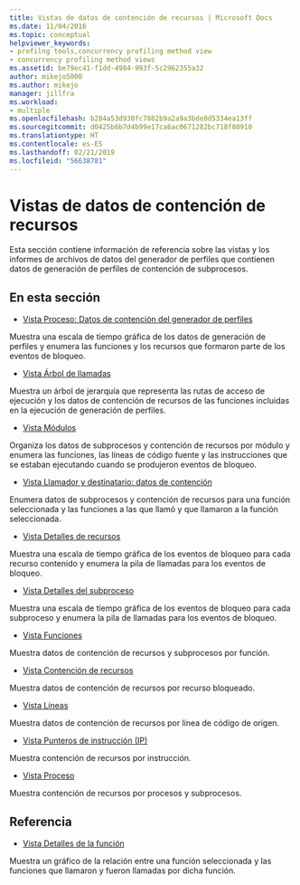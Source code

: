 ```yaml
---
title: Vistas de datos de contención de recursos | Microsoft Docs
ms.date: 11/04/2016
ms.topic: conceptual
helpviewer_keywords:
- profilng tools,concurrency profiling method view
- concurrency profiling method views
ms.assetid: be79ec41-f1dd-4984-993f-5c2962355a32
author: mikejo5000
ms.author: mikejo
manager: jillfra
ms.workload:
- multiple
ms.openlocfilehash: b284a53d930fc7882b9a2a9a3bde8d5334ea13ff
ms.sourcegitcommit: d0425b6b7d4b99e17ca6ac0671282bc718f80910
ms.translationtype: HT
ms.contentlocale: es-ES
ms.lasthandoff: 02/21/2019
ms.locfileid: "56638781"
---
```

# <a name="resource-contention-data-views"></a>Vistas de datos de contención de recursos
Esta sección contiene información de referencia sobre las vistas y los informes de archivos de datos del generador de perfiles que contienen datos de generación de perfiles de contención de subprocesos.

## <a name="in-this-section"></a>En esta sección
- [Vista Proceso: Datos de contención del generador de perfiles](../profiling/resource-contention-data-views.md)

 Muestra una escala de tiempo gráfica de los datos de generación de perfiles y enumera las funciones y los recursos que formaron parte de los eventos de bloqueo.

- [Vista Árbol de llamadas](../profiling/call-tree-view-contention-data.md)

 Muestra un árbol de jerarquía que representa las rutas de acceso de ejecución y los datos de contención de recursos de las funciones incluidas en la ejecución de generación de perfiles.

- [Vista Módulos](../profiling/modules-view-contention-data.md)

 Organiza los datos de subprocesos y contención de recursos por módulo y enumera las funciones, las líneas de código fuente y las instrucciones que se estaban ejecutando cuando se produjeron eventos de bloqueo.

- [Vista Llamador y destinatario: datos de contención](../profiling/caller-callee-view-contention-data.md)

 Enumera datos de subprocesos y contención de recursos para una función seleccionada y las funciones a las que llamó y que llamaron a la función seleccionada.

- [Vista Detalles de recursos](../profiling/resource-details-view-contention-data.md)

 Muestra una escala de tiempo gráfica de los eventos de bloqueo para cada recurso contenido y enumera la pila de llamadas para los eventos de bloqueo.

- [Vista Detalles del subproceso](../profiling/thread-details-view-contention-data.md)

 Muestra una escala de tiempo gráfica de los eventos de bloqueo para cada subproceso y enumera la pila de llamadas para los eventos de bloqueo.

- [Vista Funciones](../profiling/functions-view-contention-data.md)

 Muestra datos de contención de recursos y subprocesos por función.

- [Vista Contención de recursos](../profiling/resource-contentions-view-contention-data.md)

 Muestra datos de contención de recursos por recurso bloqueado.

- [Vista Líneas](../profiling/lines-view-contention-data.md)

 Muestra datos de contención de recursos por línea de código de origen.

- [Vista Punteros de instrucción (IP)](../profiling/instruction-pointers-ips-view-contention-data.md)

 Muestra contención de recursos por instrucción.

- [Vista Proceso](../profiling/process-view-contention-data.md)

 Muestra contención de recursos por procesos y subprocesos.

## <a name="reference"></a>Referencia
- [Vista Detalles de la función](../profiling/function-details-view.md)

 Muestra un gráfico de la relación entre una función seleccionada y las funciones que llamaron y fueron llamadas por dicha función.